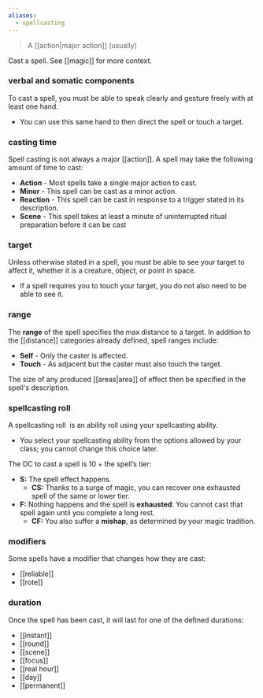 ```yaml
---
aliases:
  - spellcasting
---
```

> A [[action|major action]] (usually)

Cast a spell.  See [[magic]] for more context.

### verbal and somatic components

To cast a spell, you must be able to speak clearly and gesture freely with at least one hand. 

* You can use this same hand to then direct the spell or touch a target.

### casting time

Spell casting is not always a major [[action]]. A spell may take the following amount of time to cast:

- **Action** - Most spells take a single major action to cast.
- **Minor** - This spell can be cast as a minor action.
- **Reaction** - This spell can be cast in response to a trigger stated in its description.
- **Scene** - This spell takes at least a minute of uninterrupted ritual preparation before it can be cast

### target
  
Unless otherwise stated in a spell, you must be able to see your target to affect it, whether it is a creature, object, or point in space. 

* If a spell requires you to touch your target, you do not also need to be able to see it.

### range

The **range** of the spell specifies the max distance to a target.  In addition to the [[distance]] categories already defined, spell ranges include:

- **Self** - Only the caster is affected.
- **Touch** - As adjacent but the caster must also touch the target.  

The size of any produced [[areas|area]] of effect then be specified in the spell's description.

### spellcasting roll

A spellcasting roll  is an ability roll using your spellcasting ability.  

* You select your spellcasting ability from the options allowed by your class; you cannot change this choice later.   

The DC to cast a spell is 10 + the spell’s tier:

- **S:** The spell effect happens.
	- **CS:** Thanks to a surge of magic, you can recover one exhausted spell of the same or lower tier.
- **F:** Nothing happens and the spell is **exhausted**: You cannot cast that spell again until you complete a long rest.
	- **CF:** You also suffer a **mishap**, as determined by your magic tradition.

### modifiers

Some spells have a modifier that changes how they are cast:

* [[reliable]]
* [[rote]]

### duration

Once the spell has been cast, it will last for one of the defined durations:

* [[instant]]
* [[round]]
* [[scene]]
* [[focus]]
* [[real hour]]
* [[day]]
* [[permanent]]
